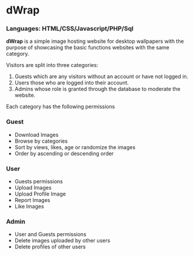 # **dWrap**

### Languages: HTML/CSS/Javascript/PHP/Sql

**dWrap** is a simple image hosting website for desktop wallpapers with the purpose of showcasing the basic functions websites with the same category. 

Visitors are split into three categories: 
1) Guests which are any visitors without an account or have not logged in. 
2) Users those who are logged into their account.  
3) Admins whose role is granted through the database to moderate the website.<br/>

Each category has the following permissions

### Guest
- Download Images
- Browse by categories
- Sort by views, likes, age or randomize the images
- Order by ascending or descending order

### User
- Guests permissions
- Upload Images
- Upload Profile Image
- Report Images
- Like Images

### Admin
- User and Guests permissions
- Delete images uploaded by other users
- Delete profiles of other users
